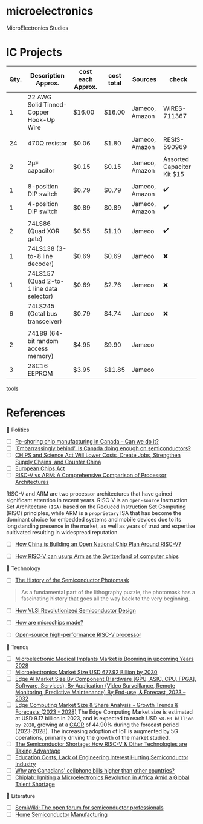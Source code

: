 # microelectronics
MicroElectronics Studies

# IC Projects


| Qty.	| Description	Approx. | cost each	Approx. | cost total	| Sources | check |
|-|-|-|-|-|-|
| 1	| 22 AWG Solid Tinned-Copper Hook-Up Wire |  $16.00	| $16.00	| Jameco, Amazon | WIRES-711367 |
| | | | | |
| 24	| 470Ω resistor | $0.06	| $1.80	| Jameco, Amazon | RESIS-590969 |
| | | | | |
| 2	| 2µF capacitor | $0.15	| $0.15	| Jameco, Amazon | Assorted Capacitor Kit $15 |
| | | | | |
| 1	| 8-position DIP switch | $0.79	| $0.79	| Jameco, Amazon | :heavy_check_mark: |
| 1	| 4-position DIP switch | $0.89	| $0.89	| Jameco, Amazon | :heavy_check_mark: |
| | | | | |
| 2	| 74LS86 (Quad XOR gate) | $0.55	| $1.10	| Jameco | :heavy_check_mark: |
| 1	| 74LS138 (3-to-8 line decoder) | $0.69	| $0.69	| Jameco | :x: |
| 1	| 74LS157 (Quad 2-to-1 line data selector)| $0.69	| $2.76	| Jameco | :x: |
| 6	| 74LS245 (Octal bus transceiver) | $0.79	| $4.74	| Jameco | :x: |
| | | | | |
| 2	| 74189 (64-bit random access memory) | $4.95	| $9.90	| Jameco | 
| 3	| 28C16 EEPROM | $3.95	| $11.85	| Jameco | 



[tools](tools)

# References

:round_pushpin: Politics

- [ ] [Re-shoring chip manufacturing in Canada – Can we do it?](https://www.ept.ca/2023/06/re-shoring-chip-manufacturing-in-canada-can-we-do-it/)
- [ ] [‘Embarrassingly behind’: Is Canada doing enough on semiconductors?](https://globalnews.ca/news/9787308/canada-semiconductors-taiwan-china/)
- [ ] [CHIPS and Science Act Will Lower Costs, Create Jobs, Strengthen Supply Chains, and Counter China](https://www.whitehouse.gov/briefing-room/statements-releases/2022/08/09/fact-sheet-chips-and-science-act-will-lower-costs-create-jobs-strengthen-supply-chains-and-counter-china/)
- [ ] [European Chips Act](https://commission.europa.eu/strategy-and-policy/priorities-2019-2024/europe-fit-digital-age/european-chips-act_en)
- [ ] [RISC-V vs ARM: A Comprehensive Comparison of Processor Architectures](https://www.wevolver.com/article/risc-v-vs-arm-a-comprehensive-comparison-of-processor-architectures)

RISC-V and ARM are two processor architectures that have gained significant attention in recent years. RISC-V is an `open-source` Instruction Set Architecture `(ISA)` based on the Reduced Instruction Set Computing (RISC) principles, while ARM is a `proprietary` ISA that has become the dominant choice for embedded systems and mobile devices due to its longstanding presence in the market, as well as years of trust and expertise cultivated resulting in widespread reputation. 

- [ ] [How China is Building an Open National Chip Plan Around RISC-V?](https://www.hpcwire.com/2023/07/19/how-china-is-building-an-open-national-chip-plan-around-risc-v)
- [ ] [How RISC-V can usurp Arm as the Switzerland of computer chips](https://thenextweb.com/news/risc-v-chips-versus-arm)


:round_pushpin: Technology

- [ ] [The History of the Semiconductor Photomask](https://www.youtube.com/watch?v=Pt9NEnWmyMo)
> As a fundamental part of the lithography puzzle, the photomask has a fascinating history that goes all the way back to the very beginning.
- [ ] [How VLSI Revolutionized Semiconductor Design](https://www.youtube.com/watch?v=XgbxFVyKMMo)
- [ ] [How are microchips made?](https://www.youtube.com/watch?v=g8Qav3vIv9s)
- [ ] [Open-source high-performance RISC-V processor](https://github.com/OpenXiangShan/XiangShan)


:round_pushpin: Trends

- [ ] [Microelectronic Medical Implants Market is Booming in upcoming Years 2028](https://www.wicz.com/story/48526014/microelectronic-medical-implants-market-is-booming-in-upcoming-years-2028)
- [ ] [Microelectronics Market Size USD 677.92 Billion by 2030](https://www.vantagemarketresearch.com/industry-report/microelectronics-market-1579)
- [ ] [Edge AI Market Size By Component (Hardware \[GPU, ASIC, CPU, FPGA\], Software, Services), By Application (Video Surveillance, Remote Monitoring, Predictive Maintenance) By End-use, & Forecast, 2023 – 2032](https://www.gminsights.com/industry-analysis/edge-ai-market)
- [ ] [Edge Computing Market Size & Share Analysis - Growth Trends & Forecasts (2023 - 2028)](https://www.globenewswire.com/news-release/2023/08/16/2726720/0/en/Edge-Computing-Market-Size-Share-Analysis-Growth-Trends-Forecasts-2023-2028.html)
The Edge Computing Market size is estimated at USD 9.17 billion in 2023, and is expected to reach USD `58.60 billion by 2028`, growing at a [CAGR](https://www.investopedia.com/terms/c/cagr.asp) of 44.90% during the forecast period (2023-2028). The increasing adoption of IoT is augmented by 5G operations, primarily driving the growth of the market studied.
- [ ] [The Semiconductor Shortage: How RISC-V & Other Technologies are Taking Advantage](https://www.electropages.com/blog/2023/01/semiconductor-shortage-how-risc-v-and-other-technologies-are-taking-advantage)
- [ ] [Education Costs, Lack of Engineering Interest Hurting Semiconductor Industry](https://www.hpcwire.com/2023/05/02/education-costs-lack-of-engineering-interest-hurting-semiconductor-industry/)
- [ ] [Why are Canadians' cellphone bills higher than other countries?](https://www.cbc.ca/news/business/marketplace-high-cell-phone-bills-1.6711205)
- [ ] [Chiplab: Igniting a Microelectronics Revolution in Africa Amid a Global Talent Shortage](https://techcabal.com/2023/06/26/chiplab-sparking-a-microelectronics-revolution-in-africa-amid-a-global-talent-shortage/)

:round_pushpin: Literature

- [ ] [SemiWiki: The open forum for semiconductor professionals](https://semiwiki.com)
- [ ] [Home Semiconductor Manufacturing](https://www.instructables.com/Home-Semiconductor-Manufacturing/)
